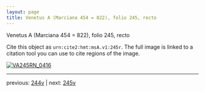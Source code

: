 ```yaml
---
layout: page
title: Venetus A (Marciana 454 = 822), folio 245, recto
---
```


Venetus A (Marciana 454 = 822), folio 245, recto

Cite this object as `urn:cite2:hmt:msA.v1:245r`.  The full image is linked to a citation tool you can use to cite regions of the image.

[![VA245RN_0416](http://www.homermultitext.org/iipsrv?IIIF=/project/homer/pyramidal/deepzoom/hmt/vaimg/2017a/VA245RN_0416.tif/full/800,/0/default.jpg)](http://www.homermultitext.org/ict2/?urn=urn:cite2:hmt:vaimg.2017a:VA245RN_0416) 

---

previous:  [244v](../244v/) | next: [245v](../245v/)